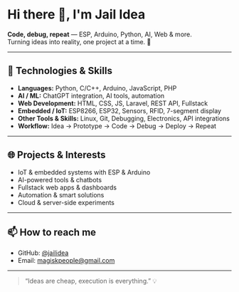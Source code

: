 # Hi there 👋, I'm Jail Idea

**Code, debug, repeat** — ESP, Arduino, Python, AI, Web & more.  
Turning ideas into reality, one project at a time. 🚀

---

## 🔧 Technologies & Skills
- **Languages:** Python, C/C++, Arduino, JavaScript, PHP
- **AI / ML:** ChatGPT integration, AI tools, automation
- **Web Development:** HTML, CSS, JS, Laravel, REST API, Fullstack
- **Embedded / IoT:** ESP8266, ESP32, Sensors, RFID, 7-segment display
- **Other Tools & Skills:** Linux, Git, Debugging, Electronics, API integrations
- **Workflow:** Idea → Prototype → Code → Debug → Deploy → Repeat

---

## 🌐 Projects & Interests
- IoT & embedded systems with ESP & Arduino  
- AI-powered tools & chatbots  
- Fullstack web apps & dashboards  
- Automation & smart solutions  
- Cloud & server-side experiments  

---

## 📫 How to reach me
- GitHub: [@jailidea](https://github.com/username)
- Email: magiskpeople@gmail.com

---

> “Ideas are cheap, execution is everything.” 💡
